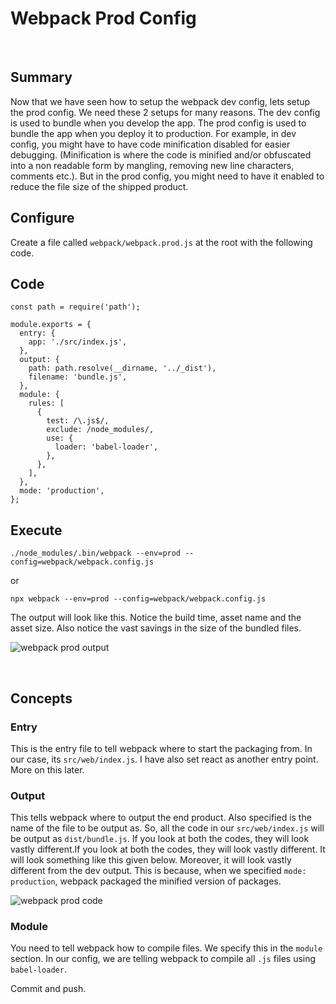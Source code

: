 # Webpack Prod Config

&nbsp;

## Summary

Now that we have seen how to setup the webpack dev config, lets setup the prod config. We need these 2 setups for many reasons. The dev config is used to bundle when you develop the app. The prod config is used to bundle the app when you deploy it to production. For example, in dev config, you might have to have code minification disabled for easier debugging. (Minification is where the code is minified and/or obfuscated into a non readable form by mangling, removing new line characters, comments etc.). But in the prod config, you might need to have it enabled to reduce the file size of the shipped product.

## Configure

Create a file called `webpack/webpack.prod.js` at the root with the following code.

## Code

    const path = require('path');

    module.exports = {
      entry: {
        app: './src/index.js',
      },
      output: {
        path: path.resolve(__dirname, '../_dist'),
        filename: 'bundle.js',
      },
      module: {
        rules: [
          {
            test: /\.js$/,
            exclude: /node_modules/,
            use: {
              loader: 'babel-loader',
            },
          },
        ],
      },
      mode: 'production',
    };

## Execute
`./node_modules/.bin/webpack --env=prod --config=webpack/webpack.config.js`

or

`npx webpack --env=prod --config=webpack/webpack.config.js`

The output will look like this. Notice the build time, asset name and the asset size. Also notice the vast savings in the size of the bundled files.

<img class="post-img" title="webpack prod output" src="/img/webpack-prod-output.png">

&nbsp;

## Concepts

### Entry

This is the entry file to tell webpack where to start the packaging from. In our case, its `src/web/index.js`. I have also set react as another entry point. More on this later.

### Output

This tells webpack where to output the end product. Also specified is the name of the file to be output as. So, all the code in our `src/web/index.js` will be output as `dist/bundle.js`. If you look at both the codes, they will look vastly different.If you look at both the codes, they will look vastly different. It will look something like this given below. Moreover, it will look vastly different from the dev output. This is because, when we specified `mode: production`, webpack packaged the minified version of packages.

![webpack prod code](/img/webpack-prod-code.png "webpack prod code")

### Module

You need to tell webpack how to compile files. We specify this in the `module` section. In our config, we are telling webpack to compile all `.js` files using `babel-loader`.

Commit and push.
